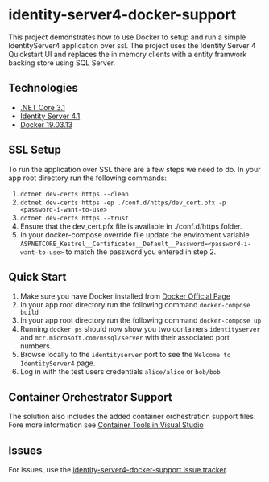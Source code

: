 ﻿# identity-server4-docker-support
This project demonstrates how to use Docker to setup and run a simple IdentityServer4 application over ssl.
The project uses the Identity Server 4 Quickstart UI and replaces the in memory clients with a entity framwork backing store using SQL Server.

## Technologies
- [.NET Core 3.1](https://dotnet.microsoft.com/download/dotnet-core/3.1)
- [Identity Server 4.1](https://identityserver4.readthedocs.io/en/latest/)
- [Docker 19.03.13](https://www.docker.com/get-started)

## SSL Setup
To run the application over SSL there are a few steps we need to do. In your app root directory run the following commands:

1. ``dotnet dev-certs https --clean``
2. ``dotnet dev-certs https -ep ./conf.d/https/dev_cert.pfx -p <password-i-want-to-use>``
3. ``dotnet dev-certs https --trust``
4. Ensure that the dev_cert.pfx file is available in ./conf.d/https folder. 
5. In your docker-compose.override file update the enviroment variable ``ASPNETCORE_Kestrel__Certificates__Default__Password=<password-i-want-to-use>`` to match the password you entered in step 2.

##  Quick Start

1. Make sure you have Docker installed from [Docker Official Page](https://docs.docker.com/get-docker/)
2. In your app root directory run the following command ``docker-compose build``
3. In your app root directory run the following command  ``docker-compose up``
4. Running ``docker ps`` should now show you two containers ``identityserver`` and ``mcr.microsoft.com/mssql/server`` with their associated port numbers.
5. Browse locally to the ``identityserver`` port to see the `Welcome to IdentityServer4` page.
6. Log in with the test users credentials ``alice/alice`` or ``bob/bob``

##  Container Orchestrator Support

The solution also includes the added container orchestration support files. Fore more information see [Container Tools in Visual Studio](https://docs.microsoft.com/en-us/visualstudio/containers/overview?view=vs-2019)


## Issues
For issues, use the [identity-server4-docker-support issue tracker](https://github.com/ryan-buckman/identity-server4-docker-support/issues).